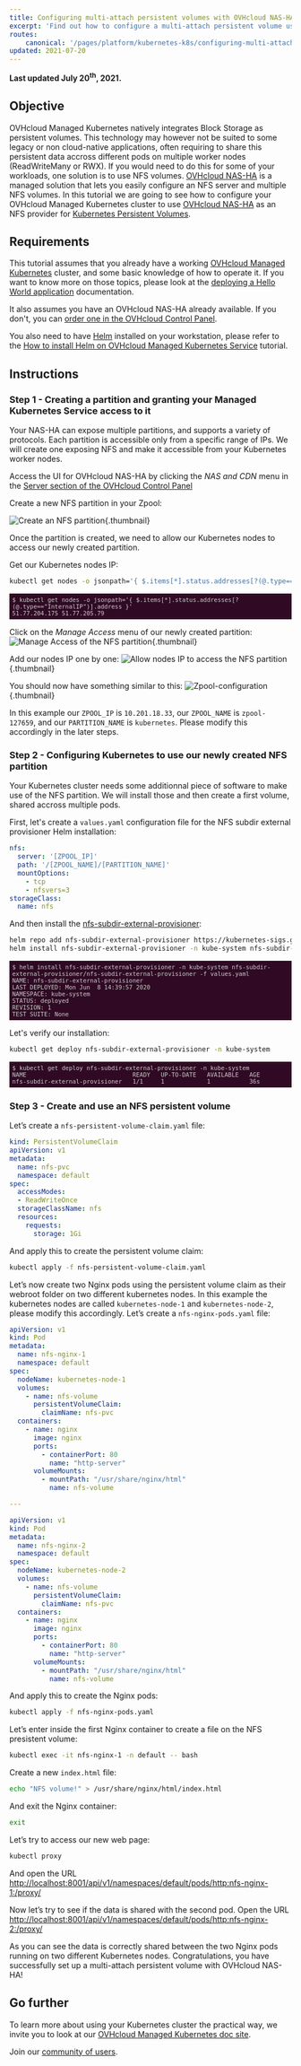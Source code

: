 ```yaml
---
title: Configuring multi-attach persistent volumes with OVHcloud NAS-HA
excerpt: 'Find out how to configure a multi-attach persistent volume using OVHcloud NAS-HA'
routes:
    canonical: '/pages/platform/kubernetes-k8s/configuring-multi-attach-persistent-volumes-with-ovh-nas-ha'
updated: 2021-07-20
---
```


<style>
 pre {
     font-size: 14px;
 }
 pre.console {
   background-color: #300A24;
   color: #ccc;
   font-family: monospace;
   padding: 5px;
   margin-bottom: 5px;
 }
 pre.console code {
   b   font-family: monospace !important;
   font-size: 0.75em;
   color: #ccc;
 }
 .small {
     font-size: 0.75em;
 }
</style>

**Last updated July 20<sup>th</sup>, 2021.**

## Objective

OVHcloud Managed Kubernetes natively integrates Block Storage as persistent volumes. This technology may however not be suited to some legacy or non cloud-native applications, often requiring to share this persistent data accross different pods on multiple worker nodes (ReadWriteMany or RWX). If you would need to do this for some of your workloads, one solution is to use NFS volumes. [OVHcloud NAS-HA](https://www.ovh.co.uk/nas/) is a managed solution that lets you easily configure an NFS server and multiple NFS volumes. In this tutorial we are going to see how to configure your OVHcloud Managed Kubernetes cluster to use [OVHcloud NAS-HA](https://www.ovh.co.uk/nas/) as an NFS provider for [Kubernetes Persistent Volumes](https://kubernetes.io/docs/concepts/storage/persistent-volumes/).

## Requirements

This tutorial assumes that you already have a working [OVHcloud Managed Kubernetes](https://www.ovhcloud.com/fr/public-cloud/kubernetes/) cluster, and some basic knowledge of how to operate it. If you want to know more on those topics, please look at the [deploying a Hello World application](/pages/platform/kubernetes-k8s/deploying-hello-world) documentation.

It also assumes you have an OVHcloud NAS-HA already available. If you don't, you can [order one in the OVHcloud Control Panel](https://www.ovh.com/manager/dedicated/#/configuration/nas).

You also need to have [Helm](https://docs.helm.sh/) installed on your workstation, please refer to the [How to install Helm on OVHcloud Managed Kubernetes Service](/pages/platform/kubernetes-k8s/installing-helm) tutorial.

## Instructions

### Step 1 - Creating a partition and granting your Managed Kubernetes Service access to it

Your NAS-HA can expose multiple partitions, and supports a variety of protocols. Each partition is accessible only from a specific range of IPs. We will create one exposing NFS and make it accessible from your Kubernetes worker nodes.

Access the UI for OVHcloud NAS-HA by clicking the *NAS and CDN* menu in the [Server section of the OVHcloud Control Panel](https://www.ovh.com/manager/dedicated)

Create a new NFS partition in your Zpool:

![Create an NFS partition](images/create-nfs-partition.png){.thumbnail}

Once the partition is created, we need to allow our Kubernetes nodes to access our newly created partition.

Get our Kubernetes nodes IP:
```bash
kubectl get nodes -o jsonpath='{ $.items[*].status.addresses[?(@.type=="InternalIP")].address }'
```

<pre class="console"><code>$ kubectl get nodes -o jsonpath='{ $.items[*].status.addresses[?(@.type=="InternalIP")].address }'
51.77.204.175 51.77.205.79
</code></pre>

Click on the *Manage Access* menu of our newly created partition:
![Manage Access of the NFS partition](images/manage-nfs-partition-access.png){.thumbnail}

Add our nodes IP one by one:
![Allow nodes IP to access the NFS partition](images/manage-nfs-partition-access-ip.png){.thumbnail}

You should now have something similar to this:
![Zpool-configuration](images/manage-nfs-zpool.png){.thumbnail}

In this example our `ZPOOL_IP` is `10.201.18.33`, our `ZPOOL_NAME` is `zpool-127659`, and our `PARTITION_NAME` is `kubernetes`. Please modify this accordingly in the later steps.

### Step 2 - Configuring Kubernetes to use our newly created NFS partition

Your Kubernetes cluster needs some additionnal piece of software to make use of the NFS partition. We will install those and then create a first volume, shared accross multiple pods.

First, let's create a `values.yaml` configuration file for the NFS subdir external provisioner Helm installation:

```yaml
nfs:
  server: '[ZPOOL_IP]'
  path: '/[ZPOOL_NAME]/[PARTITION_NAME]'
  mountOptions:
    - tcp
    - nfsvers=3
storageClass:
  name: nfs
```

And then install the [nfs-subdir-external-provisioner](https://github.com/kubernetes-sigs/nfs-subdir-external-provisioner):

```bash
helm repo add nfs-subdir-external-provisioner https://kubernetes-sigs.github.io/nfs-subdir-external-provisioner/
helm install nfs-subdir-external-provisioner -n kube-system nfs-subdir-external-provisioner/nfs-subdir-external-provisioner -f values.yaml
```

<pre class="console"><code>$ helm install nfs-subdir-external-provisioner -n kube-system nfs-subdir-external-provisioner/nfs-subdir-external-provisioner -f values.yaml
NAME: nfs-subdir-external-provisioner
LAST DEPLOYED: Mon Jun  8 14:39:57 2020
NAMESPACE: kube-system
STATUS: deployed
REVISION: 1
TEST SUITE: None
</code></pre>

Let's verify our installation:

```bash
kubectl get deploy nfs-subdir-external-provisioner -n kube-system
```

<pre class="console"><code>$ kubectl get deploy nfs-subdir-external-provisioner -n kube-system
NAME                              READY   UP-TO-DATE   AVAILABLE   AGE
nfs-subdir-external-provisioner   1/1     1            1           36s
</code></pre>

### Step 3 - Create and use an NFS persistent volume

Let’s create a `nfs-persistent-volume-claim.yaml` file:

```yaml
kind: PersistentVolumeClaim
apiVersion: v1
metadata:
  name: nfs-pvc
  namespace: default
spec:
  accessModes:
  - ReadWriteOnce
  storageClassName: nfs
  resources:
    requests:
      storage: 1Gi
```

And apply this to create the persistent volume claim:

```bash
kubectl apply -f nfs-persistent-volume-claim.yaml
```

Let’s now create two Nginx pods using the persistent volume claim as their webroot folder on two different kubernetes nodes. In this example the kubernetes nodes are called `kubernetes-node-1` and `kubernetes-node-2`, please modify this accordingly. Let’s create a `nfs-nginx-pods.yaml` file:

```yaml
apiVersion: v1
kind: Pod
metadata:
  name: nfs-nginx-1
  namespace: default
spec:
  nodeName: kubernetes-node-1
  volumes:
    - name: nfs-volume
      persistentVolumeClaim:
        claimName: nfs-pvc
  containers:
    - name: nginx
      image: nginx
      ports:
        - containerPort: 80
          name: "http-server"
      volumeMounts:
        - mountPath: "/usr/share/nginx/html"
          name: nfs-volume

---

apiVersion: v1
kind: Pod
metadata:
  name: nfs-nginx-2
  namespace: default
spec:
  nodeName: kubernetes-node-2
  volumes:
    - name: nfs-volume
      persistentVolumeClaim:
        claimName: nfs-pvc
  containers:
    - name: nginx
      image: nginx
      ports:
        - containerPort: 80
          name: "http-server"
      volumeMounts:
        - mountPath: "/usr/share/nginx/html"
          name: nfs-volume
```

And apply this to create the Nginx pods:

```bash
kubectl apply -f nfs-nginx-pods.yaml
```

Let’s enter inside the first Nginx container to create a file on the NFS presistent volume:

```bash
kubectl exec -it nfs-nginx-1 -n default -- bash
```

Create a new `index.html` file:

```bash
echo "NFS volume!" > /usr/share/nginx/html/index.html
```

And exit the Nginx container:

```bash
exit
```

Let’s try to access our new web page:

```bash
kubectl proxy
```

And open the URL [http://localhost:8001/api/v1/namespaces/default/pods/http:nfs-nginx-1:/proxy/](http://localhost:8001/api/v1/namespaces/default/pods/http:nfs-nginx-1:/proxy/)

Now let’s try to see if the data is shared with the second pod. Open the URL [http://localhost:8001/api/v1/namespaces/default/pods/http:nfs-nginx-2:/proxy/](http://localhost:8001/api/v1/namespaces/default/pods/http:nfs-nginx-2:/proxy/)

As you can see the data is correctly shared between the two Nginx pods running on two different Kubernetes nodes.
Congratulations, you have successfully set up a multi-attach persistent volume with OVHcloud NAS-HA!

## Go further

To learn more about using your Kubernetes cluster the practical way, we invite you to look at our [OVHcloud Managed Kubernetes doc site](/fr/kubernetes/).

Join our [community of users](https://community.ovh.com/en/).